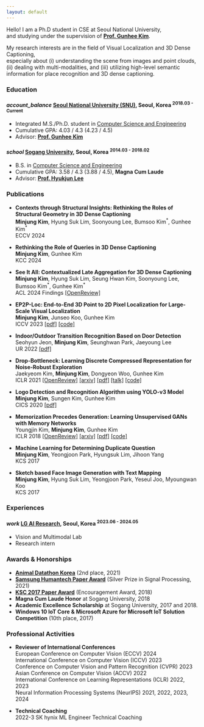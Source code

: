 ```yaml
---
layout: default
---
```


Hello!
I am a Ph.D student in CSE at Seoul National University, <br/>
and studying under the supervision of **[Prof. Gunhee Kim](https://vision.snu.ac.kr/gunhee/)**.

My research interests are in the field of Visual Localization and 3D Dense Captioning, <br/>
especially about
(i) understanding the scene from images and point clouds,
(ii) dealing with multi-modalities,
and (iii) utilizing high-level semantic information for place recognition and 3D dense captioning.



### Education

<h4 class="education">
  <i class="material-icons md-18">account_balance</i>
  <a href="http://en.snu.ac.kr/">Seoul National University (SNU)</a>, Seoul, Korea
  <sup>2018.03 - Current</sup>
</h4>

- Integrated M.S./Ph.D. student in [Computer Science and Engineering]
- Cumulative GPA: 4.03 / 4.3 (4.23 / 4.5)
- Advisor: **[Prof. Gunhee Kim](https://vision.snu.ac.kr/gunhee/)**

[Computer Science and Engineering]: https://cse.snu.ac.kr/en

<h4 class="education">
  <i class="material-icons md-18">school</i>
  <a href="https://wwwe.sogang.ac.kr/wwwe/index_new.html">Sogang University</a>, Seoul, Korea
  <sup>2014.03 - 2018.02</sup>
</h4>

- B.S. in [Computer Science and Engineering]
- Cumulative GPA: 3.58 / 4.3 (3.88 / 4.5), **Magna Cum Laude**
- Advisor: **[Prof. Hyukjun Lee](http://ecl.sogang.ac.kr)**

[Computer Science and Engineering]: https://ecs.sogang.ac.kr/ecs/index_new.html



### Publications

- **Contexts through Structural Insights: Rethinking the Roles of Structural Geometry in 3D Dense Captioning** <br/>
**Minjung Kim**, Hyung Suk Lim, Soonyoung Lee, Bumsoo Kim<sup>\*</sup>, Gunhee Kim<sup>\*</sup> <br/>
ECCV 2024

- **Rethinking the Role of Queries in 3D Dense Captioning** <br/>
**Minjung Kim**, Gunhee Kim <br/>
KCC 2024

- **See It All: Contextualized Late Aggregation for 3D Dense Captioning** <br/>
**Minjung Kim**, Hyung Suk Lim, Seung Hwan Kim, Soonyoung Lee, <br/>
Bumsoo Kim<sup>\*</sup>, Gunhee Kim<sup>\*</sup> <br/>
ACL 2024 Findings
<a class="code" href="https://openreview.net/forum?id=NVhRn_B29i">[OpenReview]</a>

- **EP2P-Loc: End-to-End 3D Point to 2D Pixel Localization for Large-Scale Visual Localization** <br/>
**Minjung Kim**, Junseo Koo, Gunhee Kim <br/>
ICCV 2023
<a class="code" href="http://arxiv.org/abs/2309.07471">[pdf]</a>
<a class="code" href="https://github.com/minnjung/EP2P-Loc">[code]</a>

- **Indoor/Outdoor Transition Recognition Based on Door Detection** <br/>
Seohyun Jeon, **Minjung Kim**, Seunghwan Park, Jaeyoung Lee <br/>
UR 2022
<a class="code" href="https://ieeexplore.ieee.org/abstract/document/9826236">[pdf]</a>

- **Drop-Bottleneck: Learning Discrete Compressed Representation for Noise-Robust Exploration** <br/>
Jaekyeom Kim, **Minjung Kim**, Dongyeon Woo, Gunhee Kim <br/>
ICLR 2021
<a class="code" href="https://openreview.net/forum?id=1rxHOBjeDUW">[OpenReview]</a>
<a class="code" href="https://arxiv.org/abs/2103.12300">[arxiv]</a>
<a class="code" href="https://openreview.net/pdf?id=1rxHOBjeDUW">[pdf]</a>
<a class="code" href="https://iclr.cc/virtual/2021/poster/3127">[talk]</a>
<a class="code" href="https://github.com/jaekyeom/drop-bottleneck">[code]</a>

- **Logo Detection and Recognition Algorithm using YOLO-v3 Model** <br/>
**Minjung Kim**, Sungen Kim, Gunhee Kim <br/>
CICS 2020
<a class="code" href="https://www.dbpia.co.kr/journal/articleDetail?nodeId=NODE10492565">[pdf]</a>

- **Memorization Precedes Generation: Learning Unsupervised GANs with Memory Networks** <br/>
Youngjin Kim, **Minjung Kim**, Gunhee Kim <br/>
ICLR 2018
<a class="code" href="https://openreview.net/forum?id=rkO3uTkAZ">[OpenReview]</a>
<a class="code" href="https://arxiv.org/abs/1803.01500">[arxiv]</a>
<a class="code" href="https://openreview.net/pdf?id=rkO3uTkAZ">[pdf]</a>
<a class="code" href="https://github.com/whyjay/memoryGAN">[code]</a>

- **Machine Learning for Determining Duplicate Question** <br/>
**Minjung Kim**, Yeongjoon Park, Hyungsuk Lim, Jihoon Yang <br/>
KCS 2017

- **Sketch based Face Image Generation with Text Mapping** <br/>
**Minjung Kim**, Hyung Suk Lim, Yeongjoon Park, Yeseul Joo, Myoungwan Koo <br/>
KCS 2017



### Experiences

<h4 class="experiences">
  <i class="material-icons md-18">work</i>
  <a href="https://www.lgresearch.ai/ourwork/research?tab=PG">LG AI Research</a>, Seoul, Korea
  <sup> 2023.06 - 2024.05 </sup>
</h4>

- Vision and Multimodal Lab
- Research intern



### Awards & Honorships

- [**Animal Datathon Korea**](https://blog.naver.com/aidkr/222518300737) (2nd place, 2021)
- [**Samsung Humantech Paper Award**](https://humantech.samsung.com/saitext/intro.do) (Silver Prize in Signal Processing, 2021)
- [**KSC 2017 Paper Award**](http://www.kiise.or.kr/conference/board/boardview.do?CC=KSC&CS=2017&PARENT_ID=011400&NUM=104) (Encouragement Award, 2018)
- **Magna Cum Laude Honor** at Sogang University, 2018
- **Academic Excellence Scholarship** at Sogang University, 2017 and 2018.
- **Windows 10 IoT Core & Microsoft Azure for Microsoft IoT Solution Competition** (10th place, 2017)


<!--
### Development Projects

- **DeepGuider** <sup>2019.02 - 2023.04</sup> <a class="code" href="https://github.com/deepguider/DeepGuider">[code]</a> <br/>
The DeepGuider Project is a national government-funded research project focused on developing a navigation guidance system for robots to navigate urban environments without pre-mapping.
I contribute to finding clues to locate autonomous robots by detecting and recognizing points of interests (POIs) in images of a scene, including text, landmarks, and doors for indoor-outdoor transition, while also developing robust training methods for environmental changes.

- **PRIDE: 3D Place Recognition In Dynamic Environment** <sup>2022.03 - Current</sup> <a class="code" href="https://github.com/minnjung/PRIDE">[code]</a> <br/>
This work proposes a new dataset called PRIDE, which includes dynamic objects such as cars and pedestrians, for 3D place recognition in dynamic environments that are more realistic and challenging than current benchmark datasets.
The proposed PRIDE-Net architecture with a new loss function focuses on extracting discriminative global descriptors and capturing global context using spatial information, while being robust to dynamic environments.
Experiments on the PRIDE dataset and existing benchmarks show that our proposed method outperforms previous methods and that each proposed module effectively improves performance.
The code will be released after acceptance.

- **FCAT: Fully Convolutional Network with Self-Attention for Point Cloud based Place Recognition** <sup>2020.12 - 2022.02</sup> <a class="code" href="https://github.com/minnjung/FCAT">[code]</a> <br/>
We construct a novel network named FCAT (Fully Convolutional network with a self-ATtention unit) that can generate a discriminative and context-aware global descriptor for place recognition from the 3D point cloud.
It features with a novel sparse fully convolutional network architecture with sparse tensors for extracting informative local geometric features computed in a single pass.
It also involves a self-attention module for 3D point cloud to encode local context information between local descriptors.
The code will be released after acceptance.

- **Bayesian Deep Learning course** <sup>2018.02 - 2018.07</sup> <a class="code" href="https://www.edwith.org/bayesiandeeplearning">[lecture]</a> <br/>
To understand deep learning papers, we explain the basic concepts of probability and Bayesian, and introduce papers related to Bayesian neural networks.
This lecture can be taken through [edwith](https://www.edwith.org/) of Naver Connect.

- **Sketch based Face Image Generation with Text Mapping** <sup>2017.09 - 2018.02</sup> <a class="code" href="https://github.com/hyungsuklim/metamon">[code]</a> <br/>
A typical sketch might have been uncomfortable when a person or program was used to map a person's features in detail.
This process is limited not only because it is very complex and requires technicians, but also because it creates a feeling of incompatibility with real people.
This program, named Metamon, makes a picture of a person's face by entering the image of the border sketch of the person's face and the text information that shows the characteristics of the face.

- **Arduino & Raspberry Pi & Internet of Things (IoT) Tutorial** <sup>2016.12 - 2017.03</sup> <a class="code" href="http://makewith.co/page/user/1152/profile">[project]</a> <br/>
I create tutorial pages with Youtube videos and code for beginners in Arduino kit and Raspberry Pi development.
I introduce the concept of the Internet of Things (IoT) and work on a mini-project using [ThingSpeak](https://thingspeak.com/).

- **Sogang Navigation and Introduction (SNI)** <sup>2015.03 - 2015.07</sup> <a class="code" href="https://github.com/hyungsuklim/SGCS-Assignment/tree/master/2015/Data-Structure_2015/Project">[code]</a> <br/>
We develop a navigation system that introduces the internal facilities of each building and displays the shortest route and time from building to building using the Floyd-Washall algorithm.
To build data for the development, we measured the time taken by walking directly on each path.

-->


### Professional Activities

- **Reviewer of International Conferences** <br/>
European Conference on Computer Vision (ECCV) 2024 <br/>
International Conference on Computer Vision (ICCV) 2023 <br/>
Conference on Computer Vision and Pattern Recognition (CVPR) 2023 <br/>
Asian Conference on Computer Vision (ACCV) 2022 <br/>
International Conference on Learning Representations (ICLR) 2022, 2023 <br/>
Neural Information Processing Systems (NeurIPS) 2021, 2022, 2023, 2024 <br/>

- **Technical Coaching** <br/>
2022-3 SK hynix ML Engineer Technical Coaching

